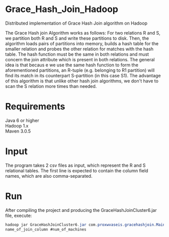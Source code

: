 # Grace_Hash_Join_Hadoop
Distributed implementation of Grace Hash Join algorithm on Hadoop

The Grace Hash join Algorithm works as follows: For two relations R and S, we partition both R and S and write these partitions to disk. Then, the algorithm loads pairs of partitions into memory, builds a hash table for the smaller relation and probes the other relation for matches with the hash table. The hash function must be the same in both relations and must concern the join attribute which is present in both relations. The general idea is that becaus e we use the same hash function to form the aforementioned partitions, an R-tuple (e.g. belonging to R1 partition) will find its match in its counterpart S-partition (in this case S1). The advantage of this algorithm is that unlike other hash join algorithms, we don't have to scan the S relation more times than needed.

# Requirements
Java 6 or higher  
Hadoop 1.x  
Maven 3.0.5  

# Input
The program takes 2 csv files as input, which represent the R and S relational tables. The first line is expected to contain the column field names, which are also comma-separated.

# Run
After compiling the project and producing the GraceHashJoinCluster6.jar file, execute:
```Java
hadoop jar GraceHashJoinCluster6.jar com.proxwvaseis.gracehashjoin.Main path_to_left_table path_to_right_table
name_of_join_column #num_of_machines 


